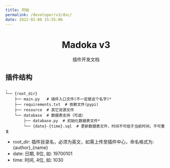 ```yaml
---
title: 开始
permalink: /developer/v3/doc/
date: 2022-02-06 15:55:06
---
```


<div align="center">

# Madoka v3

插件开发文档

</div>

## 插件结构

```
.
└── {root_dir}
    ├── main.py   # 插件入口文件(不一定是这个名字)*
    ├── requirements.txt  # 依赖文件(pypi)
    ├── resource  # 其它资源文件
    └── database  # 数据表支持（可选）
        ├── database.py  # 初始化数据表文件*
        └── {date}-{time}.sql  # 更新数据表文件，时间不可低于当前时间，不可重复
```

- root_dir: 插件目录名，必须为英文，如需上传至插件中心，命名格式为: {author}_{name}
- date: 日期, 8位, 如: 19700101
- time: 时间, 4位, 如: 1030
